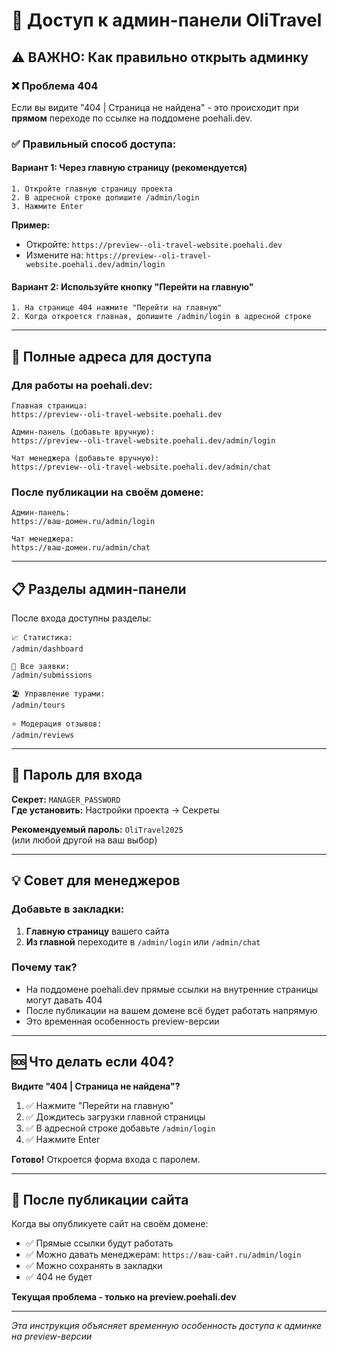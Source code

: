 # 🔗 Доступ к админ-панели OliTravel

## ⚠️ ВАЖНО: Как правильно открыть админку

### ❌ Проблема 404
Если вы видите "404 | Страница не найдена" - это происходит при **прямом** переходе по ссылке на поддомене poehali.dev.

### ✅ Правильный способ доступа:

#### Вариант 1: Через главную страницу (рекомендуется)
```
1. Откройте главную страницу проекта
2. В адресной строке допишите /admin/login
3. Нажмите Enter
```

**Пример:**
- Откройте: `https://preview--oli-travel-website.poehali.dev`
- Измените на: `https://preview--oli-travel-website.poehali.dev/admin/login`

#### Вариант 2: Используйте кнопку "Перейти на главную"
```
1. На странице 404 нажмите "Перейти на главную"
2. Когда откроется главная, допишите /admin/login в адресной строке
```

---

## 🔑 Полные адреса для доступа

### Для работы на poehali.dev:
```
Главная страница:
https://preview--oli-travel-website.poehali.dev

Админ-панель (добавьте вручную):
https://preview--oli-travel-website.poehali.dev/admin/login

Чат менеджера (добавьте вручную):
https://preview--oli-travel-website.poehali.dev/admin/chat
```

### После публикации на своём домене:
```
Админ-панель:
https://ваш-домен.ru/admin/login

Чат менеджера:
https://ваш-домен.ru/admin/chat
```

---

## 📋 Разделы админ-панели

После входа доступны разделы:

```
📈 Статистика:
/admin/dashboard

📝 Все заявки:
/admin/submissions

🏖️ Управление турами:
/admin/tours

⭐ Модерация отзывов:
/admin/reviews
```

---

## 🔐 Пароль для входа

**Секрет:** `MANAGER_PASSWORD`  
**Где установить:** Настройки проекта → Секреты

**Рекомендуемый пароль:** `OliTravel2025`  
(или любой другой на ваш выбор)

---

## 💡 Совет для менеджеров

### Добавьте в закладки:
1. **Главную страницу** вашего сайта
2. **Из главной** переходите в `/admin/login` или `/admin/chat`

### Почему так?
- На поддомене poehali.dev прямые ссылки на внутренние страницы могут давать 404
- После публикации на вашем домене всё будет работать напрямую
- Это временная особенность preview-версии

---

## 🆘 Что делать если 404?

**Видите "404 | Страница не найдена"?**

1. ✅ Нажмите "Перейти на главную"
2. ✅ Дождитесь загрузки главной страницы
3. ✅ В адресной строке добавьте `/admin/login`
4. ✅ Нажмите Enter

**Готово!** Откроется форма входа с паролем.

---

## 🚀 После публикации сайта

Когда вы опубликуете сайт на своём домене:
- ✅ Прямые ссылки будут работать
- ✅ Можно давать менеджерам: `https://ваш-сайт.ru/admin/login`
- ✅ Можно сохранять в закладки
- ✅ 404 не будет

**Текущая проблема - только на preview.poehali.dev**

---

*Эта инструкция объясняет временную особенность доступа к админке на preview-версии*
